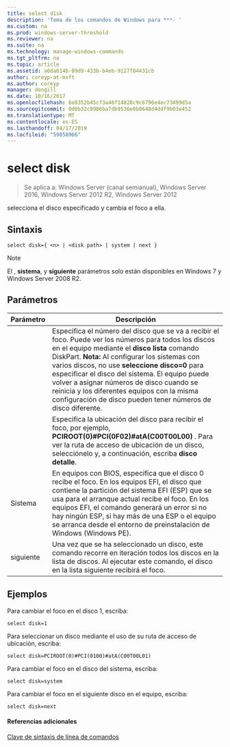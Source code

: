 ```yaml
---
title: select disk
description: 'Tema de los comandos de Windows para ***- '
ms.custom: na
ms.prod: windows-server-threshold
ms.reviewer: na
ms.suite: na
ms.technology: manage-windows-commands
ms.tgt_pltfrm: na
ms.topic: article
ms.assetid: a0da614b-09d9-433b-b4eb-9127f84431cb
author: coreyp-at-msft
ms.author: coreyp
manager: dongill
ms.date: 10/16/2017
ms.openlocfilehash: 6e8352b45cf3a46f14828c9c6796e4ec73499d5a
ms.sourcegitcommit: 0d0b32c8986ba7db9536e0b8648d4ddf9b03e452
ms.translationtype: MT
ms.contentlocale: es-ES
ms.lasthandoff: 04/17/2019
ms.locfileid: "59858966"
---
```

# <a name="select-disk"></a>select disk

>Se aplica a: Windows Server (canal semianual), Windows Server 2016, Windows Server 2012 R2, Windows Server 2012

selecciona el disco especificado y cambia el foco a ella.  
  
  
  
## <a name="syntax"></a>Sintaxis  
  
```  
select disk={ <n> | <disk path> | system | next }  
```  
  
> [!NOTE]  
> El **<disk path>**, **sistema**, y **siguiente** parámetros solo están disponibles en Windows 7 y Windows Server 2008 R2.  
  
## <a name="parameters"></a>Parámetros  
  
|Parámetro|Descripción|  
|-------|--------|  
|<n>|Especifica el número del disco que se va a recibir el foco. Puede ver los números para todos los discos en el equipo mediante el **disco lista** comando DiskPart. **Nota:** Al configurar los sistemas con varios discos, no use **seleccione disco\=0** para especificar el disco del sistema. El equipo puede volver a asignar números de disco cuando se reinicia y los diferentes equipos con la misma configuración de disco pueden tener números de disco diferente.|  
|<disk path>|Especifica la ubicación del disco para recibir el foco, por ejemplo, **PCIROOT\(0\)\#PCI\(0F02\)\#atA\(C00T00L00\)** . Para ver la ruta de acceso de ubicación de un disco, selecciónelo y, a continuación, escriba **disco detalle**.|  
|Sistema|En equipos con BIOS, especifica que el disco 0 recibe el foco. En los equipos EFI, el disco que contiene la partición del sistema EFI \(ESP\) que se usa para el arranque actual recibe el foco. En los equipos EFI, el comando generará un error si no hay ningún ESP, si hay más de una ESP o el equipo se arranca desde el entorno de preinstalación de Windows \(Windows PE\).|  
|siguiente|Una vez que se ha seleccionado un disco, este comando recorre en iteración todos los discos en la lista de discos. Al ejecutar este comando, el disco en la lista siguiente recibirá el foco.|  
  
## <a name="BKMK_examples"></a>Ejemplos  
Para cambiar el foco en el disco 1, escriba:  
  
```  
select disk=1  
```  
  
Para seleccionar un disco mediante el uso de su ruta de acceso de ubicación, escriba:  
  
```  
select disk=PCIROOT(0)#PCI(0100)#atA(C00T00L01)  
```  
  
Para cambiar el foco en el disco del sistema, escriba:  
  
```  
select disk=system  
```  
  
Para cambiar el foco en el siguiente disco en el equipo, escriba:  
  
```  
select disk=next  
```  
  
#### <a name="additional-references"></a>Referencias adicionales  
[Clave de sintaxis de línea de comandos](command-line-syntax-key.md)  
  

  

